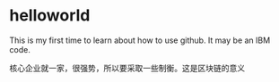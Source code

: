 # helloworld

This is my first time to learn about how to use github. It may be an IBM code.

核心企业就一家，很强势，所以要采取一些制衡。这是区块链的意义
